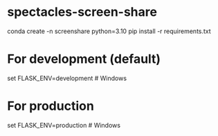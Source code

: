 # spectacles-screen-share

conda create -n screenshare python=3.10
pip install -r requirements.txt


# For development (default)
set FLASK_ENV=development  # Windows

# For production
set FLASK_ENV=production  # Windows
